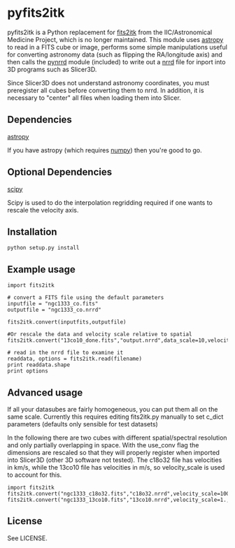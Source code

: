 pyfits2itk
===========

pyfits2itk is a Python replacement for [fits2itk][1] from the IIC/Astronomical 
Medicine Project, which is no longer maintained. This module uses [astropy][2] 
to read in a FITS cube or image, performs some simple manipulations useful 
for converting astronomy data (such as flipping the RA/longitude axis) and
then calls the [pynrrd][3] module (included) to write out a [nrrd][4] file for 
inport into 3D programs such as Slicer3D.

Since Slicer3D does not understand astronomy coordinates, you must preregister
all cubes before converting them to nrrd. In addition, it is necessary to 
"center" all files when loading them into Slicer.

[1]: http://astromed.iic.harvard.edu/FITS-reader
[2]: http://www.astropy.org/
[3]: https://github.com/mhe/pynrrd
[4]: http://teem.sourceforge.net/nrrd/

Dependencies
------------

[astropy][1]

If you have astropy (which requires [numpy][2]) then you're 
good to go.

[1]: http://www.astropy.org/
[2]: http://numpy.scipy.org/

Optional Dependencies
------------
[scipy][1]

Scipy is used to do the interpolation regridding required if 
one wants to rescale the velocity axis.

[1]: http://www.scipy.org/


Installation
------------

    python setup.py install

Example usage
-------------

    import fits2itk

	# convert a FITS file using the default parameters
	inputfile = "ngc1333_co.fits"
	outputfile = "ngc1333_co.nrrd"

	fits2itk.convert(inputfits,outputfile)

	#Or rescale the data and velocity scale relative to spatial
	fits2itk.convert("13co10_done.fits","output.nrrd",data_scale=10,velocity_scale=2.)

	# read in the nrrd file to examine it
	readdata, options = fits2itk.read(filename)
	print readdata.shape
	print options

Advanced usage
-------------
If all your datasubes are fairly homogeneous, you can put them 
all on the same scale. Currently this requires editing fits2itk.py
manually to set c_dict parameters (defaults only sensible for test datasets)

In the following there are two cubes with different spatial/spectral resolution
and only partially overlapping in space. With the use_conv flag the dimensions
are rescaled so that they will properly register when imported into Slicer3D 
(other 3D software not tested). The c18o32 file has velocities in km/s, while
the 13co10 file has velocities in m/s, so velocity_scale is used to account for 
this.

	import fits2itk
	fits2itk.convert("ngc1333_c18o32.fits","c18o32.nrrd",velocity_scale=1000.,use_conv=True)
	fits2itk.convert("ngc1333_13co10.fits","13co10.nrrd",velocity_scale=1.,use_conv=True)

License
-------

See LICENSE.
